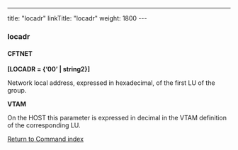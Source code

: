 ---
title: "locadr"
linkTitle: "locadr"
weight: 1800
---<span id="locadr"></span>

### locadr

#### CFTNET

****[LOCADR = {‘00’ &#124; string2}]****

Network local address, expressed
in hexadecimal, of the first LU of the group.

****VTAM****

On the HOST this parameter is expressed in decimal in the VTAM definition
of the corresponding LU.

[Return to Command index](../../)
